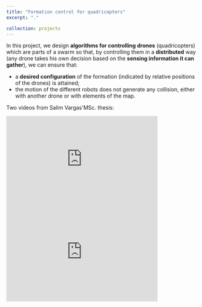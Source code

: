 ```yaml
---
title: "Formation control for quadricopters"
excerpt: "."

collection: projects
---
```


In this project, we design **algorithms for controlling drones** (quadricopters) which are parts of a swarm so that, by controlling them in a **distributed** way (any drone takes his own decision based on the **sensing information it can gather**), we can ensure that:

* a **desired configuration** of the formation (indicated by relative positions of the drones) is attained;
* the motion of the different robots does not generate any collision, either with another drone or with elements of the map.

Two videos from Salim Vargas'MSc. thesis:

<iframe width="400" height="245" src="https://www.youtube.com/embed/QHJhTWTH9xQ" title="Coupling humanoid walking pattern generation and homography feedback for visual path-following" frameborder="0" allow="accelerometer; autoplay; clipboard-write; encrypted-media; gyroscope; picture-in-picture" allowfullscreen></iframe>

<iframe width="400" height="245" src="https://www.youtube.com/embed/eof5K2Dcn5M" title="Obstacle avoidance with vision-driven humanoid locomotion (1)" frameborder="0" allow="accelerometer; autoplay; clipboard-write; encrypted-media; gyroscope; picture-in-picture" allowfullscreen></iframe>
